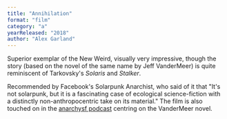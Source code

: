 ```yaml
---
title: "Annihilation"
format: "film"
category: "a"
yearReleased: "2018"
author: "Alex Garland"
---
```

Superior exemplar of the New Weird, visually very impressive, though the story (based on the novel of the same name by Jeff VanderMeer) is quite reminiscent of Tarkovsky's _Solaris_ and _Stalker_.

Recommended by Facebook's Solarpunk Anarchist, who said of it that "It's not solarpunk, but it is a fascinating case of ecological science-fiction with a distinctly non-anthropocentric take on its material." The film is also touched on in the <a href="https://anchor.fm/anarchysf/episodes/Annihilation--Discussions-of-Bodies-Being-Morphed-empmke">anarchysf podcast</a> centring on the VanderMeer novel.
